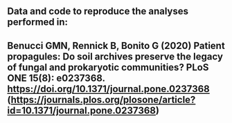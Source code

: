 ## Data and code to reproduce the analyses performed in:
## Benucci GMN, Rennick B, Bonito G (2020) Patient propagules: Do soil archives preserve the legacy of fungal and prokaryotic communities? PLoS ONE 15(8): e0237368. https://doi.org/10.1371/journal.pone.0237368 (https://journals.plos.org/plosone/article?id=10.1371/journal.pone.0237368)




